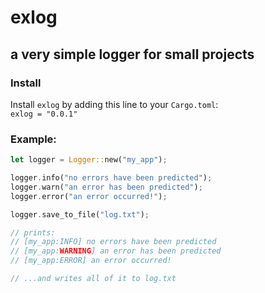 # exlog
## a very simple logger for small projects

### Install
Install `exlog` by adding this line to your `Cargo.toml`:  
`exlog = "0.0.1"`

### Example:
```rs
let logger = Logger::new("my_app");

logger.info("no errors have been predicted");
logger.warn("an error has been predicted");
logger.error("an error occurred!");

logger.save_to_file("log.txt");

// prints:
// [my_app:INFO] no errors have been predicted
// [my_app:WARNING] an error has been predicted
// [my_app:ERROR] an error occurred!

// ...and writes all of it to log.txt
```
